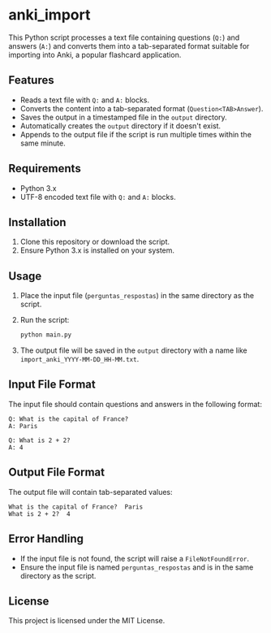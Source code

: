 # anki_import
This Python script processes a text file containing questions (`Q:`) and answers (`A:`) and converts them into a tab-separated format suitable for importing into Anki, a popular flashcard application.

## Features

- Reads a text file with `Q:` and `A:` blocks.
- Converts the content into a tab-separated format (`Question<TAB>Answer`).
- Saves the output in a timestamped file in the `output` directory.
- Automatically creates the `output` directory if it doesn't exist.
- Appends to the output file if the script is run multiple times within the same minute.

## Requirements

- Python 3.x
- UTF-8 encoded text file with `Q:` and `A:` blocks.

## Installation

1. Clone this repository or download the script.
2. Ensure Python 3.x is installed on your system.

## Usage

1. Place the input file (`perguntas_respostas`) in the same directory as the script.
2. Run the script:

   ```bash
   python main.py
   ```

3. The output file will be saved in the `output` directory with a name like `import_anki_YYYY-MM-DD_HH-MM.txt`.

## Input File Format

The input file should contain questions and answers in the following format:

```
Q: What is the capital of France?
A: Paris

Q: What is 2 + 2?
A: 4
```

## Output File Format

The output file will contain tab-separated values:

```
What is the capital of France?	Paris
What is 2 + 2?	4
```

## Error Handling

- If the input file is not found, the script will raise a `FileNotFoundError`.
- Ensure the input file is named `perguntas_respostas` and is in the same directory as the script.

## License

This project is licensed under the MIT License.
